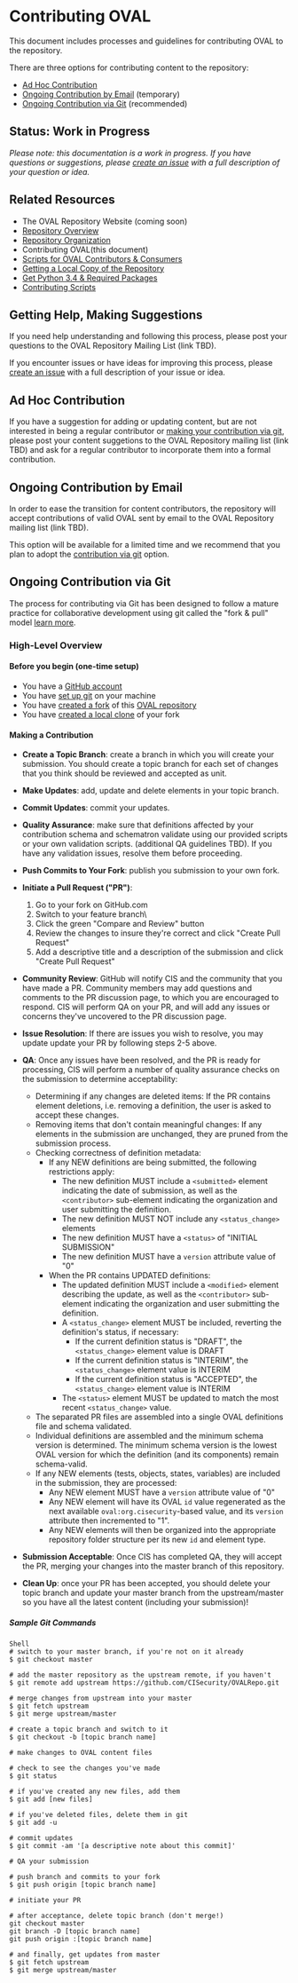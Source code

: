 # Contributing OVAL

This document includes processes and guidelines for contributing OVAL to the repository.

There are three options for contributing content to the repository:

- [Ad Hoc Contribution](#ad-hoc-contribution)
- [Ongoing Contribution by Email](#ongoing-contribution-by-email) (temporary)
- [Ongoing Contribution via Git](#ongoing-contribution-by-git) (recommended)

## Status: Work in Progress
*Please note: this documentation is a work in progress. If you have questions or suggestions, 
please [create an issue](https://github.com/CISecurity/OVALRepo/issues/new) with a full
description of your question or idea.*

## Related Resources

- The OVAL Repository Website (coming soon)
- [Repository Overview](./README.md)
- [Repository Organization](./repository/README.md)
- Contributing OVAL(this document)
- [Scripts for OVAL Contributors & Consumers](./scripts/README.md)
 - [Getting a Local Copy of the Repository](./README.getting.repo.md)
 - [Get Python 3.4 & Required Packages](./scripts/README.scripting.setup.md)
 - [Contributing Scripts](./scripts/CONTRIBUTING.md)

## Getting Help, Making Suggestions

If you need help understanding and following this process, please post your
questions to the OVAL Repository Mailing List (link TBD).

If you encounter issues or have ideas for improving this process, please 
[create an issue](https://github.com/CISecurity/OVALRepo/issues/new) with a full
description of your issue or idea.

## Ad Hoc Contribution

If you have a suggestion for adding or updating content, but are not interested in being a regular
contributor or [making your contribution via git](#ongoing-contribution-by-git), please post your
content suggetions to the OVAL Repository mailing list (link TBD) and ask for a regular contributor
to incorporate them into a formal contribution.

## Ongoing Contribution by Email

In order to ease the transition for content contributors, the repository will accept contributions
of valid OVAL sent by email to the OVAL Repository mailing list (link TBD).

This option will be available for a limited time and we recommend that you plan to adopt the 
[contribution via git](#ongoing-contribution-by-git) option.

## Ongoing Contribution via Git

The process for contributing via Git has been designed to follow a mature practice for collaborative 
development using git called the "fork & pull" model [learn more](https://help.github.com/articles/using-pull-requests/).

### High-Level Overview

#### Before you begin (one-time setup)

- You have a [GitHub account](https://github.com)
- You have [set up git](https://help.github.com/articles/set-up-git/) on your machine
- You have [created a fork](https://help.github.com/articles/fork-a-repo/) of this [OVAL repository](https://github.com/CISecurity/OVALRepo) 
- You have [created a local clone](https://help.github.com/articles/fork-a-repo/#step-2-create-a-local-clone-of-your-fork) of your fork

#### Making a Contribution

- **Create a Topic Branch**: create a branch in which you will create your submission. You should create a topic branch for each set of changes that you think should be reviewed and accepted as unit.

- **Make Updates**: add, update and delete elements in your topic branch.

- **Commit Updates**: commit your updates.

- **Quality Assurance**: make sure that definitions affected by your contribution schema and schematron validate
using our provided scripts or your own validation scripts. (additional QA guidelines TBD). If you have any validation
issues, resolve them before proceeding.

- **Push Commits to Your Fork**: publish you submission to your own fork.

- **Initiate a Pull Request ("PR")**: 
  1. Go to your fork on GitHub.com
  2. Switch to your feature branch\
  3. Click the green "Compare and Review" button 
  4. Review the changes to insure they're correct and click "Create Pull Request"
  5. Add a descriptive title and a description of the submission and click "Create Pull Request"

- **Community Review**: GitHub will notify CIS and the community that you have made a PR.
Community members may add questions and comments to the PR discussion page, to which you are 
encouraged to respond. CIS will perform QA on your PR, and will add any issues or concerns they've uncovered to the PR discussion page.

- **Issue Resolution**: If there are issues you wish to resolve, you may update update your PR by following
steps 2-5 above.

- **QA**: Once any issues have been resolved, and the PR is ready for processing, CIS will perform a number of quality assurance checks on the submission to determine acceptability:

	- Determining if any changes are deleted items: If the PR contains element deletions, i.e. removing a definition, the user is asked to accept these changes.
	- Removing items that don't contain meaningful changes: If any elements in the submission are unchanged, they are pruned from the submission process.
	- Checking correctness of definition metadata:
		- If any NEW definitions are being submitted, the following restrictions apply:
			- The new definition MUST include a `<submitted>` element indicating the date of submission, as well as the `<contributor>` sub-element indicating the organization and user submitting the definition.
			- The new definition MUST NOT include any `<status_change>` elements
			- The new definition MUST have a `<status>` of "INITIAL SUBMISSION"
			- The new definition MUST have a `version` attribute value of "0"
		- When the PR contains UPDATED definitions:
			- The updated definition MUST include a `<modified>` element describing the update, as well as the `<contributor>` sub-element indicating the organization and user submitting the definition.
			- A `<status_change>` element MUST be included, reverting the definition's status, if necessary:
				- If the current definition status is "DRAFT", the `<status_change>` element value is DRAFT
				- If the current definition status is "INTERIM", the `<status_change>` element value is INTERIM
				- If the current definition status is "ACCEPTED", the `<status_change>` element value is INTERIM
			- The `<status>` element MUST be updated to match the most recent `<status_change>` value.
	- The separated PR files are assembled into a single OVAL definitions file and schema validated.
	- Individual definitions are assembled and the minimum schema version is determined.  The minimum schema version is the lowest OVAL version for which the definition (and its components) remain schema-valid.
	- If any NEW elements (tests, objects, states, variables) are included in the submission, they are processed:
		- Any NEW element MUST have a `version` attribute value of "0"
		- Any NEW element will have its OVAL `id` value regenerated as the next available `oval:org.cisecurity`-based value, and its `version` attribute then incremented to "1".
		- Any NEW elements will then be organized into the appropriate repository folder structure per its new `id` and element type.


- **Submission Acceptable**: Once CIS has completed QA, they will accept the PR, merging your changes into 
the master branch of this repository.

- **Clean Up**: once your PR has been accepted, you should delete your topic branch and update your master
branch from the upstream/master so you have all the latest content (including your submission)!

##### Sample Git Commands

```
Shell
# switch to your master branch, if you're not on it already
$ git checkout master

# add the master repository as the upstream remote, if you haven't
$ git remote add upstream https://github.com/CISecurity/OVALRepo.git

# merge changes from upstream into your master
$ git fetch upstream
$ git merge upstream/master

# create a topic branch and switch to it
$ git checkout -b [topic branch name]

# make changes to OVAL content files

# check to see the changes you've made
$ git status

# if you've created any new files, add them
$ git add [new files]

# if you've deleted files, delete them in git
$ git add -u

# commit updates
$ git commit -am '[a descriptive note about this commit]'

# QA your submission

# push branch and commits to your fork
$ git push origin [topic branch name]

# initiate your PR

# after acceptance, delete topic branch (don't merge!)
git checkout master
git branch -D [topic branch name]
git push origin :[topic branch name]

# and finally, get updates from master
$ git fetch upstream
$ git merge upstream/master
```
